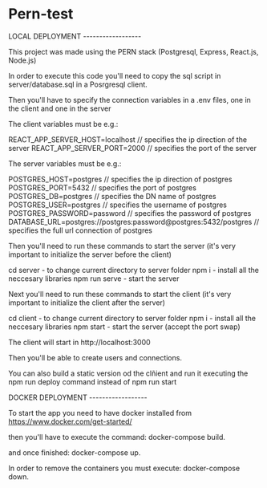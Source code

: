 # Pern-test

LOCAL DEPLOYMENT ------------------

This project was made using the PERN stack (Postgresql, Express, React.js, Node.js)

In order to execute this code you'll need to copy the sql script in server/database.sql in a Posrgresql client.

Then you'll have to specify the connection variables in a .env files, one in the client and one in the server

The client variables must be e.g.:

REACT_APP_SERVER_HOST=localhost // specifies the ip direction of the server
REACT_APP_SERVER_PORT=2000 // specifies the port of the server

The server variables must be e.g.:

POSTGRES_HOST=postgres // specifies the ip direction of postgres
POSTGRES_PORT=5432 // specifies the port of postgres
POSTGRES_DB=postgres // specifies the DN name of postgres
POSTGRES_USER=postgres // specifies the username of postgres
POSTGRES_PASSWORD=password // specifies the password of postgres
DATABASE_URL=postgres://postgres:password@postgres:5432/postgres // specifies the full url connection of postgres

Then you'll need to run these commands to start the server (it's very important to initialize the server before the client)

cd server - to change current directory to server folder
npm i - install all the neccesary libraries
npm run serve - start the server

Next you'll need to run these commands to start the client (it's very important to initialize the client after the server)

cd client - to change current directory to server folder
npm i - install all the neccesary libraries
npm start - start the server (accept the port swap)

The client will start in http://localhost:3000

Then you'll be able to create users and connections.

You can also build a static version od the clñient and run it executing the npm run deploy command instead of npm run start

DOCKER DEPLOYMENT ------------------

To start the app you need to have docker installed from https://www.docker.com/get-started/

then you'll have to execute the command: docker-compose build.

and once finished: docker-compose up.

In order to remove the containers you must execute: docker-compose down.

